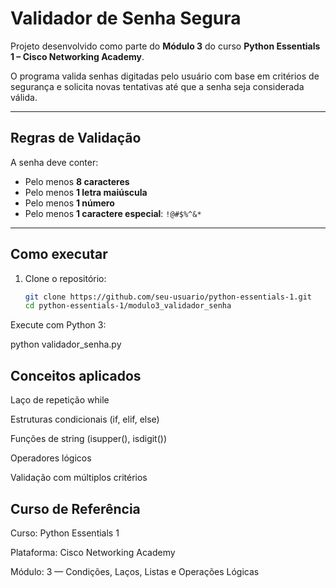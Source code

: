 #  Validador de Senha Segura

Projeto desenvolvido como parte do **Módulo 3** do curso **Python Essentials 1 – Cisco Networking Academy**.

O programa valida senhas digitadas pelo usuário com base em critérios de segurança e solicita novas tentativas até que a senha seja considerada válida.

---

##  Regras de Validação

A senha deve conter:
- Pelo menos **8 caracteres**
- Pelo menos **1 letra maiúscula**
- Pelo menos **1 número**
- Pelo menos **1 caractere especial**: `!@#$%^&*`

---

##  Como executar

1. Clone o repositório:
   ```bash
   git clone https://github.com/seu-usuario/python-essentials-1.git
   cd python-essentials-1/modulo3_validador_senha
Execute com Python 3:

python validador_senha.py

## Conceitos aplicados
Laço de repetição while

Estruturas condicionais (if, elif, else)

Funções de string (isupper(), isdigit())

Operadores lógicos

Validação com múltiplos critérios

## Curso de Referência
Curso: Python Essentials 1

Plataforma: Cisco Networking Academy

Módulo: 3 — Condições, Laços, Listas e Operações Lógicas

